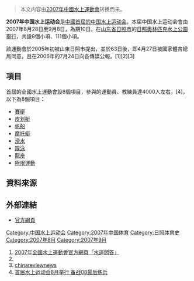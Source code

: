 > 本文内容由[2007年中國水上運動會](https://zh.wikipedia.org/wiki/2007年中國水上運動會)转换而来。


**2007年中国水上运动会**是[中國首屆的](https://zh.wikipedia.org/wiki/中華人民共和國 "wikilink")[中国水上运动会](https://zh.wikipedia.org/wiki/中国水上运动会 "wikilink")。本届中国水上运动会會由2007年8月28日至9月8日，為期10日。在[山东省](https://zh.wikipedia.org/wiki/山东省 "wikilink")[日照市](../Page/日照市.md "wikilink")的[日照奧林匹克水上公園舉行](https://zh.wikipedia.org/wiki/日照奧林匹克水上公園 "wikilink")，共設8個小項、111個小項。

該運動會於2005年初被山東日照市提出，並於63日後，即4月27日被國家體育總局同意，且在2006年的7月24日向各傳媒公報。\[1\]\[2\]\[3\]

## 項目

首屆的全國水上運動會設8個項目，參與的運動員、教練員達4000人左右。\[4\]，以下為8個項目：

  - [賽艇](https://zh.wikipedia.org/wiki/賽艇 "wikilink")
  - [皮划艇](../Page/皮划艇.md "wikilink")
  - [帆船](../Page/帆船.md "wikilink")
  - [摩托艇](https://zh.wikipedia.org/wiki/摩托艇 "wikilink")
  - [滑水](../Page/滑水.md "wikilink")
  - [蹼泳](../Page/蹼泳.md "wikilink")
  - [龍舟](../Page/龍舟.md "wikilink")
  - [極限運動](../Page/極限運動.md "wikilink")

## 資料來源

<div class="references-small">

<references />

</div>

## 外部連結

  - [官方網頁](http://www.shuiyunhui.com/index.asp)

[Category:中国水上运动会](https://zh.wikipedia.org/wiki/Category:中国水上运动会 "wikilink") [Category:2007年中国体育](https://zh.wikipedia.org/wiki/Category:2007年中国体育 "wikilink") [Category:日照体育史](https://zh.wikipedia.org/wiki/Category:日照体育史 "wikilink") [Category:2007年8月](https://zh.wikipedia.org/wiki/Category:2007年8月 "wikilink") [Category:2007年9月](https://zh.wikipedia.org/wiki/Category:2007年9月 "wikilink")

1.  [2007年全國水上運動會官方網頁「水運問答」](http://www.shuiyunhui.com/zhishi.asp)
2.
3.  [chinareviewnews](http://www.chinareviewnews.com/crn-webapp/doc/docDetailCNML.jsp?coluid=50&kindid=1074&docid=100204560)
4.  [首届水上运动会8月举行 备战08最后练兵](http://sports.tom.com/2007-02-02/06SJ/25761089.html)